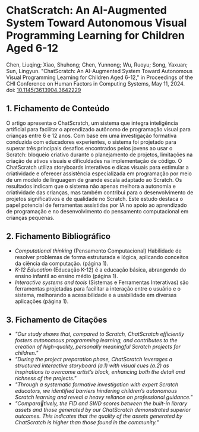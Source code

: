 
# ChatScratch: An AI-Augmented System Toward Autonomous Visual Programming Learning for Children Aged 6-12

Chen, Liuqing; Xiao, Shuhong; Chen, Yunnong; Wu, Ruoyu; Song, Yaxuan; Sun, Lingyun. "ChatScratch: An AI-Augmented System Toward Autonomous Visual Programming Learning for Children Aged 6-12," in Proceedings of the CHI Conference on Human Factors in Computing Systems, May 11, 2024. doi: [10.1145/3613904.3642229](https://dl.acm.org/doi/10.1145/3613904.3642229)

## 1. Fichamento de Conteúdo


O artigo apresenta o ChatScratch, um sistema que integra inteligência artificial para facilitar o aprendizado autônomo de programação visual para crianças entre 6 e 12 anos. Com base em uma investigação formativa conduzida com educadores experientes, o sistema foi projetado para superar três principais desafios encontrados pelos jovens ao usar o Scratch: bloqueio criativo durante o planejamento de projetos, limitações na criação de ativos visuais e dificuldades na implementação de código. O ChatScratch utiliza storyboards interativos e dicas visuais para estimular a criatividade e oferecer assistência especializada em programação por meio de um modelo de linguagem de grande escala adaptado ao Scratch. Os resultados indicam que o sistema não apenas melhora a autonomia e criatividade das crianças, mas também contribui para o desenvolvimento de projetos significativos e de qualidade no Scratch. Este estudo destaca o papel potencial de ferramentas assistidas por IA no apoio ao aprendizado de programação e no desenvolvimento do pensamento computacional em crianças pequenas.

## 2. Fichamento Bibliográfico 


* _Computational thinking_ (Pensamento Computacional) Habilidade de resolver problemas de forma estruturada e lógica, aplicando conceitos da ciência da computação. (página 1).
* _K-12 Education_ (Educação K-12) é a educação básica, abrangendo do ensino infantil ao ensino médio (página 1).
* _Interactive systems and tools_ (Sistemas e Ferramentas Interativas) são ferramentas projetadas para facilitar a interação entre o usuário e o sistema, melhorando a acessibilidade e a usabilidade em diversas aplicações (página 1).

## 3. Fichamento de Citações 


* _"Our study shows that, compared to Scratch, ChatScratch efficiently fosters autonomous programming learning, and contributes to the creation of high-quality, personally meaningful Scratch projects for children."_
* _"During the project preparation phase, ChatScratch leverages a structured interactive storyboard (a.1) with visual cues (a.2) as inspirations to overcome artist’s block, enhancing both the detail and richness of the projects."_
* _"Through a systematic formative investigation with expert Scratch educators, we identified barriers hindering children’s autonomous Scratch learning and reveal a heavy reliance on professional guidance."_
* _"Compara￾tively, the FID and SWD scores between the built-in library assets and those generated by our ChatScratch demonstrated superior outcomes. This indicates that the quality of the assets generated by ChatScratch is higher than those found in the community."_
